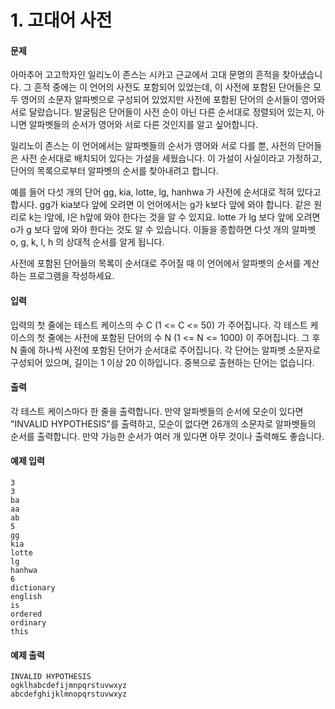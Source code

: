 # 1. 고대어 사전

#### 문제

아마추어 고고학자인 일리노이 존스는 시카고 근교에서 고대 문명의 흔적을 찾아냈습니다. 그 흔적 중에는 이 언어의 사전도 포함되어 있었는데, 이 사전에 포함된 단어들은 모두 영어의 소문자 알파벳으로 구성되어 있었지만 사전에 포함된 단어의 순서들이 영어와 서로 달랐습니다. 발굴팀은 단어들이 사전 순이 아닌 다른 순서대로 정렬되어 있는지, 아니면 알파벳들의 순서가 영어와 서로 다른 것인지를 알고 싶어합니다.

일리노이 존스는 이 언어에서는 알파벳들의 순서가 영어와 서로 다를 뿐, 사전의 단어들은 사전 순서대로 배치되어 있다는 가설을 세웠습니다. 이 가설이 사실이라고 가정하고, 단어의 목록으로부터 알파벳의 순서를 찾아내려고 합니다.

예를 들어 다섯 개의 단어 gg, kia, lotte, lg, hanhwa 가 사전에 순서대로 적혀 있다고 합시다. gg가 kia보다 앞에 오려면 이 언어에서는 g가 k보다 앞에 와야 합니다. 같은 원리로 k는 l앞에, l은 h앞에 와야 한다는 것을 알 수 있지요. lotte 가 lg 보다 앞에 오려면 o가 g 보다 앞에 와야 한다는 것도 알 수 있습니다. 이들을 종합하면 다섯 개의 알파벳 o, g, k, l, h 의 상대적 순서를 알게 됩니다.

사전에 포함된 단어들의 목록이 순서대로 주어질 때 이 언어에서 알파벳의 순서를 계산하는 프로그램을 작성하세요.



#### 입력

입력의 첫 줄에는 테스트 케이스의 수 C (1 <= C <= 50) 가 주어집니다. 각 테스트 케이스의 첫 줄에는 사전에 포함된 단어의 수 N (1 <= N <= 1000) 이 주어집니다. 그 후 N 줄에 하나씩 사전에 포함된 단어가 순서대로 주어집니다. 각 단어는 알파벳 소문자로 구성되어 있으며, 길이는 1 이상 20 이하입니다. 중복으로 출현하는 단어는 없습니다.



#### 출력

각 테스트 케이스마다 한 줄을 출력합니다. 만약 알파벳들의 순서에 모순이 있다면 "INVALID HYPOTHESIS"를 출력하고, 모순이 없다면 26개의 소문자로 알파벳들의 순서를 출력합니다. 만약 가능한 순서가 여러 개 있다면 아무 것이나 출력해도 좋습니다.



#### 예제 입력

```
3
3
ba
aa
ab
5
gg
kia
lotte
lg
hanhwa
6
dictionary
english
is
ordered
ordinary
this
```



#### 예제 출력

```
INVALID HYPOTHESIS
ogklhabcdefijmnpqrstuvwxyz
abcdefghijklmnopqrstuvwxyz
```

